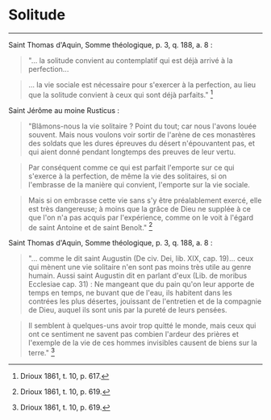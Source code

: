 # Solitude

***

Saint Thomas d'Aquin, Somme théologique, p. 3, q. 188, a. 8 :

> "... la solitude convient au contemplatif qui est déjà arrivé à la perfection...

> ... la vie sociale est nécessaire pour s'exercer à la perfection, au lieu que la solitude convient à ceux qui sont déjà parfaits." [^1]

[^1]: Drioux 1861, t. 10, p. 617.

Saint Jérôme au moine Rusticus : 

> "Blâmons-nous la vie solitaire ? Point du tout; car nous l'avons louée souvent. Mais nous voulons voir sortir de l'arène de ces monastères des soldats que les dures épreuves du désert n'épouvantent pas, et qui aient donné pendant longtemps des preuves de leur vertu.

> Par conséquent comme ce qui est parfait l'emporte sur ce qui s'exerce à la perfection, de même la vie des solitaires, si on l'embrasse de la manière qui convient, l'emporte sur la vie sociale.

> Mais si on embrasse cette vie sans s'y être préalablement exercé, elle est très dangereuse; à moins que la grâce de Dieu ne supplée à ce que l'on n'a pas acquis par l'expérience, comme on le voit à l'égard de saint Antoine et de saint Benoît." [^2]

[^2]: Drioux 1861, t. 10, p. 619.

Saint Thomas d'Aquin, Somme théologique, p. 3, q. 188, a. 8 :

> "... comme le dit saint Augustin (De civ. Dei, lib. XIX, cap. 19)... ceux qui mènent une vie solitaire n'en sont pas moins très utile au genre humain. Aussi saint Augustin dit en parlant d'eux (Lib. de moribus Ecclesiae cap. 31) : Ne mangeant que du pain qu'on leur apporte de temps en temps, ne buvant que de l'eau, ils habitent dans les contrées les plus désertes, jouissant de l'entretien et de la compagnie de Dieu, auquel ils sont unis par la pureté de leurs pensées.

> Il semblent à quelques-uns avoir trop quitté le monde, mais ceux qui ont ce sentiment ne savent pas combien l'ardeur des prières et l'exemple de la vie de ces hommes invisibles causent de biens sur la terre." [^3]

[^3]: Drioux 1861, t. 10, p. 619.


